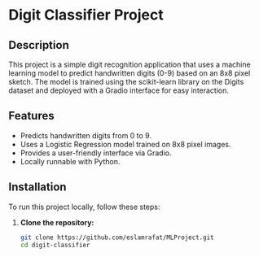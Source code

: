 # Digit Classifier Project

## Description
This project is a simple digit recognition application that uses a machine learning model to predict handwritten digits (0-9) based on an 8x8 pixel sketch. The model is trained using the scikit-learn library on the Digits dataset and deployed with a Gradio interface for easy interaction.

## Features
- Predicts handwritten digits from 0 to 9.
- Uses a Logistic Regression model trained on 8x8 pixel images.
- Provides a user-friendly interface via Gradio.
- Locally runnable with Python.

## Installation
To run this project locally, follow these steps:

1. **Clone the repository:**
   ```bash
   git clone https://github.com/eslamrafat/MLProject.git
   cd digit-classifier

